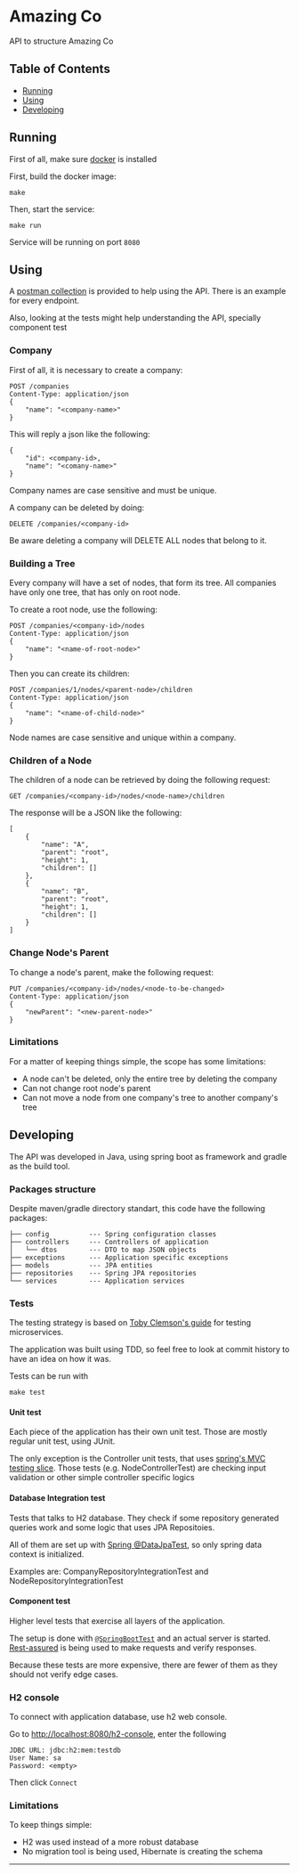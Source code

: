 # Amazing Co

API to structure Amazing Co

## Table of Contents
* [Running](#running)
* [Using](#using)
* [Developing](#developing)


## Running

First of all, make sure [docker](https://www.docker.com/) is installed

First, build the docker image:

```shell
make
```

Then, start the service:

```shell
make run
```

Service will be running on port `8080`

## Using

A [postman collection](amazing-co-api.postman_collection.json) is provided to
help using the API. There is an example for every endpoint.

Also, looking at the tests might help understanding the API, specially component test

### Company

First of all, it is necessary to create a company:

```
POST /companies
Content-Type: application/json
{
    "name": "<company-name>"
}
```

This will reply a json like the following:

```
{
    "id": <company-id>,
    "name": "<comany-name>"
}
```

Company names are case sensitive and must be unique.

A company can be deleted by doing:

```
DELETE /companies/<company-id>
```

Be aware deleting a company will DELETE ALL nodes that belong to it.

### Building a Tree 

Every company will have a set of nodes, that form its tree. 
All companies have only one tree, that has only on root node. 

To create a root node, use the following:

```
POST /companies/<company-id>/nodes
Content-Type: application/json
{
	"name": "<name-of-root-node>"
}
```

Then you can create its children:

```
POST /companies/1/nodes/<parent-node>/children
Content-Type: application/json
{
	"name": "<name-of-child-node>"
}
```

Node names are case sensitive and unique within a company.

### Children of a Node

The children of a node can be retrieved by doing the following request:

```
GET /companies/<company-id>/nodes/<node-name>/children
```

The response will be a JSON like the following:

```
[
    {
        "name": "A",
        "parent": "root",
        "height": 1,
        "children": []
    },
    {
        "name": "B",
        "parent": "root",
        "height": 1,
        "children": []
    }
]
```

### Change Node's Parent

To change a node's parent, make the following request:

```
PUT /companies/<company-id>/nodes/<node-to-be-changed>
Content-Type: application/json
{
	"newParent": "<new-parent-node>"
}
```

### Limitations

For a matter of keeping things simple, the scope has some limitations:
* A node can't be deleted, only the entire tree by deleting the company
* Can not change root node's parent
* Can not move a node from one company's tree to another company's tree


## Developing

The API was developed in Java, using spring boot as framework and gradle as the
build tool.

### Packages structure

Despite maven/gradle directory standart, this code have the following packages:

```shell
├── config          --- Spring configuration classes
├── controllers     --- Controllers of application
│   └── dtos        --- DTO to map JSON objects
├── exceptions      --- Application specific exceptions
├── models          --- JPA entities 
├── repositories    --- Spring JPA repositories
└── services        --- Application services

```

### Tests

The testing strategy is based on [Toby Clemson's guide](https://www.martinfowler.com/articles/microservice-testing/#conclusion-summary) 
for testing microservices.

The application was built using TDD, so feel free to look at commit history
to have an idea on how it was.

Tests can be run with

```shell
make test
```

#### Unit test

Each piece of the application has their own unit test. Those are mostly regular
unit test, using JUnit. 

The only exception is the Controller unit tests, that 
uses [spring's MVC testing slice](https://docs.spring.io/spring-boot/docs/current/reference/html/boot-features-testing.html#boot-features-testing-spring-boot-applications-testing-autoconfigured-mvc-tests).
Those tests (e.g. NodeControllerTest) are checking input validation or other simple
controller specific logics

#### Database Integration test

Tests that talks to H2 database. They check if some repository generated queries
work and some logic that uses JPA Repositoies.

All of them are set up with [Spring @DataJpaTest](https://docs.spring.io/spring-boot/docs/current/reference/html/boot-features-testing.html#boot-features-testing-spring-boot-applications-testing-autoconfigured-jpa-test),
so only spring data context is initialized.

Examples are: CompanyRepositoryIntegrationTest and NodeRepositoryIntegrationTest

#### Component test

Higher level tests that exercise all layers of the application. 

The setup is done with [`@SpringBootTest`](https://docs.spring.io/spring-boot/docs/current/reference/html/boot-features-testing.html#boot-features-testing-spring-boot-applications)
and an actual server is started. 
[Rest-assured](http://rest-assured.io/) is being used to make requests and verify responses.

Because these tests are more expensive, there are fewer of them as they should not verify edge cases.

### H2 console

To connect with application database, use h2 web console.

Go to [http://localhost:8080/h2-console](http://localhost:8080/h2-console), enter the following

```
JDBC URL: jdbc:h2:mem:testdb
User Name: sa
Password: <empty>
```

Then click `Connect`

### Limitations

To keep things simple:

* H2 was used instead of a more robust database
* No migration tool is being used, Hibernate is creating the schema

---